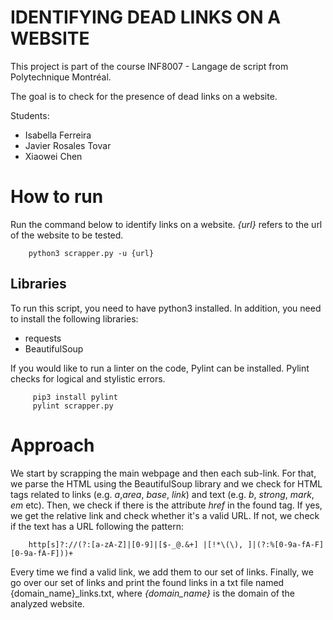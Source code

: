 # IDENTIFYING DEAD LINKS ON A WEBSITE

This project is part of the course INF8007 - Langage de script from Polytechnique Montréal.

The goal is to check for the presence of dead links on a website.

Students:
- Isabella Ferreira
- Javier Rosales Tovar
- Xiaowei Chen  

# How to run
Run the command below to identify links on a website. *{url}* refers to the url of the website to be tested.

```
    python3 scrapper.py -u {url}
```

## Libraries
To run this script, you need to have python3 installed. In addition, you need to install the following libraries:

 - requests
 - BeautifulSoup

 If you would like to run a linter on the code, Pylint can be installed. Pylint checks for logical and stylistic errors.

```
     pip3 install pylint
     pylint scrapper.py
```

# Approach

We start by scrapping the main webpage and then each sub-link. For that, we parse the HTML using the BeautifulSoup library and we check for HTML tags related to links (e.g. *a*,*area*, *base*, *link*) and text (e.g. *b*, *strong*, *mark*, *em* etc). Then, we check if there is the attribute *href* in the found tag. If yes, we get the relative link and check whether it's a valid URL. If not, we check if the text has a URL following the pattern:

```
    http[s]?://(?:[a-zA-Z]|[0-9]|[$-_@.&+] |[!*\(\), ]|(?:%[0-9a-fA-F][0-9a-fA-F]))+
```

Every time we find a valid link, we add them to our set of links. Finally, we go over our set of links and print the found links in a txt file named {domain_name}_links.txt, where *{domain_name}* is the domain of the analyzed website.

